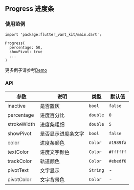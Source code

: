 ## Progress 进度条

### 使用范例

```
import 'package:flutter_vant_kit/main.dart';

Progress(
  percentage: 50,
  showPivot: true
  ...
)
```

更多例子请参考[Demo](../example/lib/routes/demoProgress.dart)

### API

| 参数  | 说明  | 类型  | 默认值  |
| ------------ | ------------ | ------------ | ------------ |
| inactive | 是否置灰 | `bool` | `false` |
| percentage | 进度百分比 | `double` | `0` |
| strokeWidth | 进度条粗细 | `double` | `5` |
| showPivot | 是否显示进度条文字 | `bool` | `false` |
| color | 进度条颜色 | `Color` | `#1989fa` |
| textColor | 进度文字颜色 | `Color` | `#ffffff` |
| trackColor | 轨道颜色 | `Color` | `#ebedf0` |
| pivotText | 文字显示 | `String` | - |
| pivotColor | 文字背景色 | `Color` | - |

